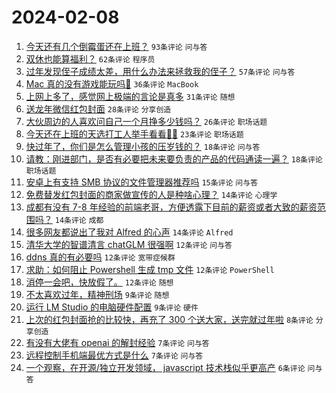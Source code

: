 # 2024-02-08

1. [今天还有几个倒霉蛋还在上班？](https://www.v2ex.com/t/1014987) `93条评论` `问与答`
1. [双休也能算福利？](https://www.v2ex.com/t/1014980) `62条评论` `程序员`
1. [过年发现侄子成绩太差，用什么办法来拯救我的侄子？](https://www.v2ex.com/t/1014985) `57条评论` `问与答`
1. [Mac 真的没有游戏能玩吗🥺](https://www.v2ex.com/t/1014981) `36条评论` `MacBook`
1. [上网上多了，感觉网上极端的言论是真多](https://www.v2ex.com/t/1014992) `31条评论` `随想`
1. [送龙年微信红包封面](https://www.v2ex.com/t/1014999) `28条评论` `分享创造`
1. [大伙周边的人喜欢问自己一个月挣多少钱吗？](https://www.v2ex.com/t/1014991) `26条评论` `职场话题`
1. [今天还在上班的天选打工人举手看看🙋‍♂️](https://www.v2ex.com/t/1014998) `23条评论` `职场话题`
1. [快过年了，你们是怎么管理小孩的压岁钱的？](https://www.v2ex.com/t/1014990) `18条评论` `问与答`
1. [请教：刚进部门，是否有必要把未来要负责的产品的代码通读一遍？](https://www.v2ex.com/t/1014988) `18条评论` `职场话题`
1. [安卓上有支持 SMB 协议的文件管理器推荐吗](https://www.v2ex.com/t/1015015) `15条评论` `问与答`
1. [免费替发红包封面的商家做宣传的人是种啥心理？](https://www.v2ex.com/t/1015010) `14条评论` `心理学`
1. [成都有没有 7-8 年经验的前端老哥，方便透露下目前的薪资或者大致的薪资范围吗？](https://www.v2ex.com/t/1015008) `14条评论` `成都`
1. [很多网友都说出了我对 Alfred 的心声](https://www.v2ex.com/t/1014975) `14条评论` `Alfred`
1. [清华大学的智谱清言 chatGLM 很强啊](https://www.v2ex.com/t/1015004) `12条评论` `问与答`
1. [ddns 真的有必要吗](https://www.v2ex.com/t/1015003) `12条评论` `宽带症候群`
1. [求助：如何阻止 Powershell 生成 tmp 文件](https://www.v2ex.com/t/1014989) `12条评论` `PowerShell`
1. [消停一会吧，快放假了。](https://www.v2ex.com/t/1014974) `12条评论` `随想`
1. [不太喜欢过年，精神刑场](https://www.v2ex.com/t/1015023) `9条评论` `随想`
1. [运行 LM Studio 的电脑硬件配置](https://www.v2ex.com/t/1014994) `9条评论` `硬件`
1. [上次的红包封面抢的比较快，再充了 300 个送大家，送完就过年啦](https://www.v2ex.com/t/1015006) `8条评论` `分享创造`
1. [有没有大佬有 openai 的解封经验](https://www.v2ex.com/t/1015021) `7条评论` `问与答`
1. [远程控制手机端最优方式是什么](https://www.v2ex.com/t/1014983) `7条评论` `问与答`
1. [一个观察，在开源/独立开发领域， javascript 技术栈似乎更高产](https://www.v2ex.com/t/1014979) `6条评论` `问与答`
